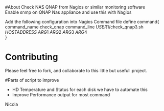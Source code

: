 #About
Check NAS QNAP from Nagios or similar monitoring software
Enable snmp on QNAP Nas appliance and use this with Nagios

Add the following configuration into Nagios Command file
define command{
	command_name 	check_qnap
	command_line 	$USER1$/check_qnap3.sh $HOSTADDRESS$ $ARG1$ $ARG2$ $ARG3$ $ARG4$	
}


# Contributing
Please feel free to fork, and collaborate to this little but usefull project.

#Parts of script to improve
- HD Temperature and Status for each disk we have to automate this
- Improve Performance output for most command

Nicola
